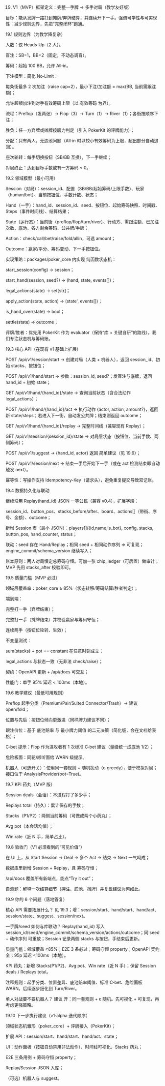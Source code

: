 19) V1（MVP）框架定义：完整一手牌 → 多手对局（教学友好版）

目标：能从发牌一路打到摊牌/弃牌结算，并连续开下一手。强调可学性与可实现性：减少规则边界，先把“完整闭环”跑通。

19.1 规则边界（为教学降复杂）

人数：仅 Heads‑Up（2 人）。

盲注：SB=1，BB=2（固定，不动态调盲）。

筹码：起始 100 BB，允许 All‑in。

下注模型：简化 No‑Limit：

每条街最多 2 次加注（raise cap=2），最小下注/加注额 = max(BB, 当前需跟注额)；

允许超额加注到对手有效筹码上限（以 有效筹码 为界）。

流程：Preflop（发两张）→ Flop（3）→ Turn（1）→ River（1）；各街按顺序下注；

胜负：任一方弃牌或摊牌按牌力判定（引入 PokerKit 的评牌能力）；

分配：只有两人，无边池问题（All‑in 时以较小有效筹码为上限，超出部分自动退回）。

座次轮转：每手切换按钮（SB/BB 互换），下一手继续；

对局终止：达到目标手数或有一方筹码 ≤ 0。

19.2 领域模型（最小可用）

Session（对局）：session_id、配置（SB/BB/起始筹码/上限手数）、玩家（human/bot）、当前按钮位、手数计数、状态；

Hand（一手）：hand_id、session_id、seed、按钮位、起始筹码快照、时间戳、Steps（事件时间线）、结算结果；

State（运行态）：当前街（preflop/flop/turn/river）、行动方、需跟注额、已加注次数、底池、各方剩余筹码、公共牌/手牌；

Action：check/call/bet/raise/fold/allin，可选 amount；

Outcome：赢家/平分、筹码变动、下一手按钮位。

实现策略：packages/poker_core 内实现 纯函数状态机：

start_session(config) -> session；

start_hand(session, seed?) -> (hand, state, events[])；

legal_actions(state) -> set[str]；

apply_action(state, action) -> (state', events[])；

is_hand_over(state) -> bool；

settle(state) -> outcome；

评牌/胜者：优先用 PokerKit 作为 evaluator（保持“库 + 关键自研”的路线），我们专注状态机与筹码账。

19.3 核心 API（在现有 v1 基础上扩展）

POST /api/v1/session/start → 创建对局（人类 + 机器人），返回 session_id、初始 stacks、按钮位；

POST /api/v1/hand/start → 参数：session_id, seed?；发盲注与底牌，返回 hand_id + 初始 state；

GET  /api/v1/hand/{hand_id}/state → 查询当前状态（含合法动作 legal_actions）；

POST /api/v1/hand/{hand_id}/act → 执行动作 {actor, action, amount?}，返回新 state/steps；若进入下一街，自动发公共牌；结束则返回 outcome；

GET  /api/v1/hand/{hand_id}/replay → 完整时间线（兼容现有 Replay）；

GET  /api/v1/session/{session_id}/state → 对局层状态（按钮位、当前手数、两侧筹码）；

POST /api/v1/suggest → {hand_id, actor} 返回 简单建议（见 19.6）；

POST /api/v1/session/next → 结束一手后开始下一手（或在 act 检测结束即自动触发 next）。

幂等性：写操作支持 Idempotency-Key（请求头），避免重复提交导致双记账。

19.4 数据持久化与联动

继续沿用 Replay(hand_id) JSON 一等公民（兼容 v0.4），扩展字段：

session_id、button_pos、stacks_before/after、board、actions[]（带街、序号、金额）、outcome；

新增 Session 表（最小 JSON）：players[]/{id,name,is_bot}, config, stacks, button_pos, hand_counter, status；

联动：seed 存在 Hand/Replay；相同 seed + 相同动作序列 ⇒ 可复现；engine_commit/schema_version 继续写入；

账本原则：两人对局恒定总筹码守恒。可加一张 chip_ledger（可后置）做审计；MVP 先用 stacks_after 校验即可。

19.5 质量门槛（MVP 必过）

领域层覆盖率：poker_core ≥ 85%（状态转移/筹码结算/胜者判定）；

端到端：

完整打一手（弃牌结束）；

完整打一手（摊牌结束）并校验赢家与筹码守恒；

连续两手（按钮位轮转、生效）；

不变量测试：

sum(stacks) + pot == constant 在任意时刻成立；

legal_actions 与状态一致（无非法 check/raise）；

契约：OpenAPI 更新 + /api/docs 可交互；

性能门：单手 95% 延迟 < 100ms（本地）。

19.6 教学建议（最低可用规则）

Preflop 起手分类（Premium/Pair/Suited Connector/Trash）→ 建议 open/fold；

位置与先后：按钮位倾向更激进（同样牌力建议不同）；

跟注价位：基于 底池赔率 与 最小牌力阈值 的二元决策（简化版，会在文档给表格）；

C‑bet 提示：Flop 作为进攻者有 1 次标准 C‑bet 建议（量级统一成底池 1/2）；

危险板面：同花/顺听面给 WARN 级提示。

机器人（可选开关）：使用同一套规则 + 随机扰动（ε‑greedy），便于模拟对局；接口位于 AnalysisProvider(bot=True)。

19.7 KPI 药丸（MVP 版）

Session deals（会话）：本进程打了多少手；

Replays total（持久）：累计保存的手数；

Stacks（P1/P2）：两侧当前筹码（可做成两个小药丸）；

Avg pot（本会话均值）；

Win rate（近 N 手，简单占比）。

19.8 验收门（V1 必须看到的“可见价值”）

在 UI 上，从 Start Session → Deal → 多个 Act → 结束 → Next 一气呵成；

数据库里新增 Session + Replay，且 筹码守恒；

/api/docs 覆盖所有新端点，能点“Try it out”；

自测题：解释一次结算细节（押注、底池、摊牌）并复盘建议为何如此。

19.9 你的 6 个问题（落地答复）

核心 API 需要拓展什么？ 见 19.3；增：session/start、hand/start、hand/act、session/state、suggest、session/next。

一手牌/seed 如何与库联动？ Replay(hand_id) 写入 session_id/seed/engine_commit/schema_version/actions/outcome；同 seed + 动作序列 可重放；Session 记录两侧 stacks 与按钮，手结束后更新。

质量门槛：领域覆盖 ≥85%；E2E 3 条必过；筹码守恒 property；OpenAPI 契约全；95p 延迟 <100ms（本地）。

KPI 药丸：新增 Stacks(P1/P2)、Avg pot、Win rate（近 N 手）；保留 Session deals / Replays total。

注释规则：起手分类、位置差异、底池赔率阈值、标准 C‑bet、危险面板 WARN。后续逐步细化到 Turn/River。

单人对战要不要机器人？ 建议 开：同一套规则 + ε 随机。先可视化 + 可复现，再考虑更强策略。

19.10 下一步执行建议（v1‑alpha 迭代顺序）

领域状态机雏形（poker_core）+ 评牌接入（PokerKit）；

扩展 API：session/start、hand/start、hand/act、state；

UI：动作面板（按钮自动禁用非法动作）、时间线可视化、Stacks 药丸；

E2E 三条用例 + 筹码守恒 property；

Replay/Session JSON 入库；

（可选）机器人与 suggest。